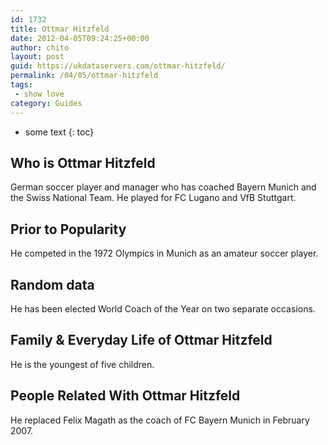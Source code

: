 ```yaml
---
id: 1732
title: Ottmar Hitzfeld
date: 2012-04-05T09:24:25+00:00
author: chito
layout: post
guid: https://ukdataservers.com/ottmar-hitzfeld/
permalink: /04/05/ottmar-hitzfeld
tags:
 - show love
category: Guides
---
```


* some text
{: toc}
          
          
## Who is  Ottmar Hitzfeld
                  
                  
                  
German soccer player and manager who has coached Bayern Munich and the Swiss National Team. He played for FC Lugano and VfB Stuttgart.
                  
                
                
                
## Prior to Popularity 
                  
                  
                  
He competed in the 1972 Olympics in Munich as an amateur soccer player.
                  
                
                
                
## Random data 
                  
                  
                  
He has been elected World Coach of the Year on two separate occasions.
                  
                
                
                
## Family & Everyday Life of Ottmar Hitzfeld
                  
                  
                  
He is the youngest of five children.
                  
                
                
                
## People Related With  Ottmar Hitzfeld
                  
                  
                  
He replaced Felix Magath as the coach of FC Bayern Munich in February 2007.
                  
                
              
            
          
          
          
    
    
  
